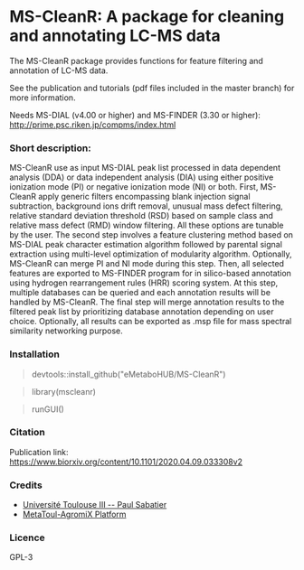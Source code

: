 # MS-CleanR: A package for cleaning and annotating LC-MS data

The MS-CleanR package provides functions for feature filtering and annotation of LC-MS data.

See the publication and tutorials (pdf files included in the master branch) for more information.

Needs MS-DIAL (v4.00 or higher) and MS-FINDER (3.30 or higher): http://prime.psc.riken.jp/compms/index.html

### Short description:
MS-CleanR use as input MS-DIAL peak list processed in data dependent analysis (DDA) or data independent analysis (DIA) using either positive ionization mode (PI) or negative ionization mode (NI) or both. First, MS-CleanR apply generic filters encompassing blank injection signal subtraction, background ions drift removal, unusual mass defect filtering, relative standard deviation threshold (RSD) based on sample class and relative mass defect (RMD) window filtering. All these options are tunable by the user. The second step involves a feature clustering method based on MS-DIAL peak character estimation algorithm followed by parental signal extraction using multi-level optimization of modularity algorithm. Optionally, MS-CleanR can merge PI and NI mode during this step. Then, all selected features are exported to MS-FINDER program for in silico-based annotation using hydrogen rearrangement rules (HRR) scoring system. At this step, multiple databases can be queried and each annotation results will be handled by MS-CleanR. The final step will merge annotation results to the filtered peak list by prioritizing database annotation depending on user choice. Optionally, all results can be exported as .msp file for mass spectral similarity networking purpose.   

### Installation
>devtools::install_github("eMetaboHUB/MS-CleanR")

> library(mscleanr)

>runGUI() 

### Citation
Publication link: https://www.biorxiv.org/content/10.1101/2020.04.09.033308v2

### Credits
- [Université Toulouse III -- Paul Sabatier](https://www.univ-tlse3.fr)
- [MetaToul-AgromiX Platform](https://www.lrsv.ups-tlse.fr/metatoul-en/)

### Licence
GPL-3
